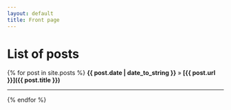 ```yaml
---
layout: default
title: Front page
---
```

# [](#header-1)List of posts

{% for post in site.posts %}
  **{{ post.date | date_to_string }}** » __[{{ post.url }}]({{ post.title }})__
  * * *
{% endfor %}
